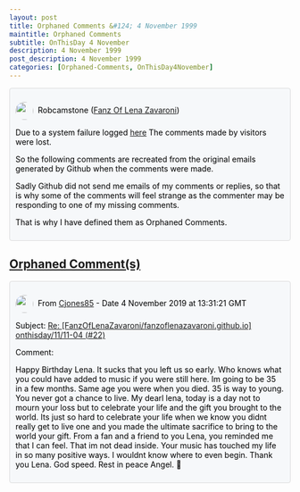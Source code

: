 ```yaml
---
layout: post
title: Orphaned Comments &#124; 4 November 1999
maintitle: Orphaned Comments
subtitle: OnThisDay 4 November
description: 4 November 1999
post_description: 4 November 1999
categories: [Orphaned-Comments, OnThisDay4November]
---
```


<div class="discussions">
<p><img src="https://avatars.githubusercontent.com/u/54239649" class="shape"/>Robcamstone (<a class="link" href="https://github.com/FanzOfLenaZavaroni">Fanz Of Lena Zavaroni</a>)</p>
<p>Due to a system failure logged <a class="link" href="https://github.com/FanzOfLenaZavaroni/fanzoflenazavaroni.github.io/discussions/2">here</a> The comments made by visitors were lost.</p>
<p>So the following comments are recreated from the original emails generated by Github when the comments were made.</p>
<p>Sadly Github did not send me emails of my comments or replies, so that is why some of the comments will feel strange as the commenter may be responding to one of my missing comments.</p>
<p>That is why I have defined them as Orphaned Comments.</p>
</div>

<h2 id="orphaned"><a href="#orphaned">Orphaned Comment(s)</a></h2>

<div class="discussions">
<p><img src="https://avatars.githubusercontent.com/u/56027699" class="shape"/>From <a class="link" href="https://github.com/Cjones85">Cjones85</a> - Date 4 November 2019 at 13:31:21 GMT</p>
<p>Subject: <a class="link" href="/onthisday/11/11-04+comments">Re: [FanzOfLenaZavaroni/fanzoflenazavaroni.github.io] onthisday/11/11-04 (#22)</a></p>
<p>Comment:</p>
<p>Happy Birthday Lena. It sucks that you left us so early. Who knows what you could have added to music if you were still here. Im going to be 35 in a few months. Same age you were when you died. 35 is way to young. You never got a chance to live. My dearl lena, today is a day not to mourn your loss but to celebrate your life and the gift you brought to the world. Its just so hard to celebrate your life when we know you didnt really get to live one and you made the ultimate sacrifice to bring to the world your gift. From a fan and a friend to you Lena, you reminded me that I can feel. That im not dead inside. Your music has touched my life in so many positive ways. I wouldnt know where to even begin. Thank you Lena. God speed. Rest in peace Angel. 💙</p>
</div>

<style>
.discussions {background-color:#f6f8fa; color:#000; padding: 10px; border-radius: 0.25rem; border-style: solid; border-color: #DBDBDB; border-width: 1px;}

.shape {
    background-color: var(--color-avatar-bg);
    border-radius: 50%;
    box-shadow: 0 0 0 1px var(--color-avatar-border);
    display: inline-block;
    flex-shrink: 0;
    line-height: 1;
    overflow: hidden;
    vertical-align: middle;
    width:32px;
    margin: 0px 8px 0px 0px;
}
</style>


